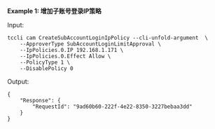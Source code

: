 **Example 1: 增加子账号登录IP策略**



Input: 

```
tccli cam CreateSubAccountLoginIpPolicy --cli-unfold-argument  \
    --ApproverType SubAccountLoginLimitApproval \
    --IpPolicies.0.IP 192.168.1.171 \
    --IpPolicies.0.Effect Allow \
    --PolicyType 1 \
    --DisablePolicy 0
```

Output: 
```
{
    "Response": {
        "RequestId": "9ad60b60-222f-4e22-8350-3227bebaa3dd"
    }
}
```


